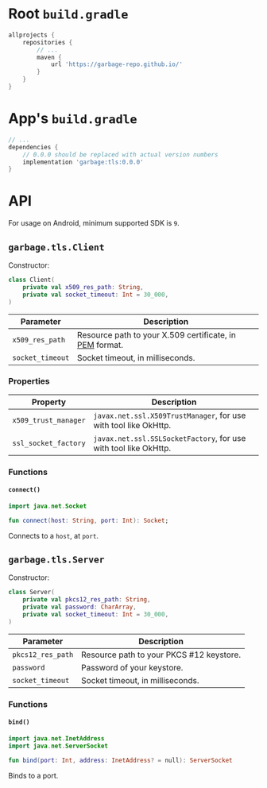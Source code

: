 # Root `build.gradle`

```gradle
allprojects {
    repositories {
        // ...
        maven {
            url 'https://garbage-repo.github.io/'
        }
    }
}
```

# App's `build.gradle`

```gradle
// ...
dependencies {
    // 0.0.0 should be replaced with actual version numbers
    implementation 'garbage:tls:0.0.0'
}
```

# API

For usage on Android, minimum supported SDK is `9`.

## `garbage.tls.Client`

Constructor:

```kotlin
class Client(
    private val x509_res_path: String,
    private val socket_timeout: Int = 30_000,
)
```

| Parameter         | Description
| ----------------- | -----------
| `x509_res_path`   | Resource path to your X.509 certificate, in [PEM][site:pem] format.
| `socket_timeout`  | Socket timeout, in milliseconds.

### Properties

| Property              | Description
| --------------------- | -----------
| `x509_trust_manager`  | `javax.net.ssl.X509TrustManager`, for use with tool like OkHttp.
| `ssl_socket_factory`  | `javax.net.ssl.SSLSocketFactory`, for use with tool like OkHttp.

### Functions

#### `connect()`

```kotlin
import java.net.Socket

fun connect(host: String, port: Int): Socket;
```

Connects to a `host`, at `port`.

## `garbage.tls.Server`

Constructor:

```kotlin
class Server(
    private val pkcs12_res_path: String,
    private val password: CharArray,
    private val socket_timeout: Int = 30_000,
)
```

| Parameter         | Description
| ----------------- | -----------
| `pkcs12_res_path` | Resource path to your PKCS #12 keystore.
| `password`        | Password of your keystore.
| `socket_timeout`  | Socket timeout, in milliseconds.

### Functions

#### `bind()`

```kotlin
import java.net.InetAddress
import java.net.ServerSocket

fun bind(port: Int, address: InetAddress? = null): ServerSocket
```

Binds to a port.

[site:pem]: https://en.wikipedia.org/wiki/Privacy-Enhanced_Mail
